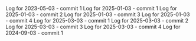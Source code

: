 Log for 2023-05-03 - commit 1
Log for 2025-01-03 - commit 1
Log for 2025-01-03 - commit 2
Log for 2025-01-03 - commit 3
Log for 2025-01-03 - commit 4
Log for 2025-03-03 - commit 1
Log for 2025-03-03 - commit 2
Log for 2025-03-03 - commit 3
Log for 2025-03-03 - commit 4
Log for 2024-09-03 - commit 1
